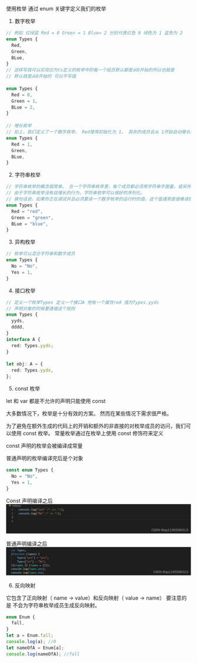 使用枚举 通过 enum 关键字定义我们的枚举

1. 数字枚举

```ts
// 例如 红绿蓝 Red = 0 Green = 1 Blue= 2 分别代表红色 0 绿色为 1 蓝色为 2
enum Types {
  Red,
  Green,
  BLue,
}
// 这样写就可以实现应为ts定义的枚举中的每一个组员默认都是从0开始的所以也就是
// 默认就是从0开始的 可以不写值

enum Types {
  Red = 0,
  Green = 1,
  BLue = 2,
}

// 增长枚举
// 如上，我们定义了一个数字枚举， Red使用初始化为 1。 其余的成员会从 1开始自动增长。 换句话说， Type.Red的值为 1， Green为 2， Blue为 3。
enum Types {
  Red = 1,
  Green,
  BLue,
}
```

2. 字符串枚举

```ts
// 字符串枚举的概念很简单。 在一个字符串枚举里，每个成员都必须用字符串字面量，或另外一个字符串枚举成员进行初始化。
// 由于字符串枚举没有自增长的行为，字符串枚举可以很好的序列化。
// 换句话说，如果你正在调试并且必须要读一个数字枚举的运行时的值，这个值通常是很难读的 - 它并不能表达有用的信息，字符串枚举允许你提供一个运行时有意义的并且可读的值，独立于枚举成员的名字。
enum Types {
  Red = "red",
  Green = "green",
  BLue = "blue",
}
```

3. 异构枚举

```ts
// 枚举可以混合字符串和数字成员
enum Types {
  No = "No",
  Yes = 1,
}
```

4. 接口枚举

```ts
// 定义一个枚举Types 定义一个接口A 他有一个属性red 值为Types.yyds
// 声明对象的时候要遵循这个规则
enum Types {
  yyds,
  dddd,
}
interface A {
  red: Types.yyds;
}

let obj: A = {
  red: Types.yyds,
};
```

5. const 枚举

let 和 var 都是不允许的声明只能使用 const

大多数情况下，枚举是十分有效的方案。 然而在某些情况下需求很严格。

为了避免在额外生成的代码上的开销和额外的非直接的对枚举成员的访问，我们可以使用 const 枚举。 常量枚举通过在枚举上使用 const 修饰符来定义

const 声明的枚举会被编译成常量

普通声明的枚举编译完后是个对象

```ts
const enum Types {
  No = "No",
  Yes = 1,
}
```

Const 声明编译之后
![alt text](<images/11、枚举类型/Const 声明编译之后.png>)

普通声明编译之后
![alt text](images/11、枚举类型/普通声明编译之后.png)

6. 反向映射

它包含了正向映射（ name -> value）和反向映射（ value -> name）
要注意的是 不会为字符串枚举成员生成反向映射。

```ts
enum Enum {
  fall,
}
let a = Enum.fall;
console.log(a); //0
let nameOfA = Enum[a];
console.log(nameOfA); //fall
```
